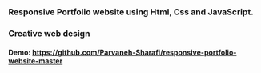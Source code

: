### Responsive Portfolio website using Html, Css and JavaScript.

### Creative web design

#### Demo: https://github.com/Parvaneh-Sharafi/responsive-portfolio-website-master
